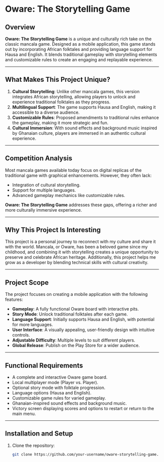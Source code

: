 # Oware: The Storytelling Game

## Overview
**Oware: The Storytelling Game** is a unique and culturally rich take on the classic mancala game. Designed as a mobile application, this game stands out by incorporating African folktales and providing language support for Hausa and English. It blends traditional gameplay with storytelling elements and customizable rules to create an engaging and replayable experience.

---

## What Makes This Project Unique?
1. **Cultural Storytelling**: Unlike other mancala games, this version integrates African storytelling, allowing players to unlock and experience traditional folktales as they progress.
2. **Multilingual Support**: The game supports Hausa and English, making it accessible to a diverse audience.
3. **Customizable Rules**: Proposed amendments to traditional rules enhance the gameplay, making it more strategic and fun.
4. **Cultural Immersion**: With sound effects and background music inspired by Ghanaian culture, players are immersed in an authentic cultural experience.

---

## Competition Analysis
Most mancala games available today focus on digital replicas of the traditional game with graphical enhancements. However, they often lack:
- Integration of cultural storytelling.
- Support for multiple languages.
- Advanced gameplay mechanics like customizable rules.

**Oware: The Storytelling Game** addresses these gaps, offering a richer and more culturally immersive experience.

---

## Why This Project Is Interesting
This project is a personal journey to reconnect with my culture and share it with the world. Mancala, or Oware, has been a beloved game since my childhood, and combining it with storytelling creates a unique opportunity to preserve and celebrate African heritage. Additionally, this project helps me grow as a developer by blending technical skills with cultural creativity.

---

## Project Scope
The project focuses on creating a mobile application with the following features:
- **Gameplay**: A fully functional Oware board with interactive pits.
- **Story Mode**: Unlock traditional folktales after each game.
- **Language Support**: Initially supports Hausa and English, with potential for more languages.
- **User Interface**: A visually appealing, user-friendly design with intuitive controls.
- **Adjustable Difficulty**: Multiple levels to suit different players.
- **Global Release**: Publish on the Play Store for a wider audience.

---

## Functional Requirements
- A complete and interactive Oware game board.
- Local multiplayer mode (Player vs. Player).
- Optional story mode with folktale progression.
- Language options (Hausa and English).
- Customizable game rules for varied gameplay.
- Ghanaian-inspired sound effects and background music.
- Victory screen displaying scores and options to restart or return to the main menu.

---

## Installation and Setup
1. Clone the repository:
   ```bash
   git clone https://github.com/your-username/oware-storytelling-game.git
